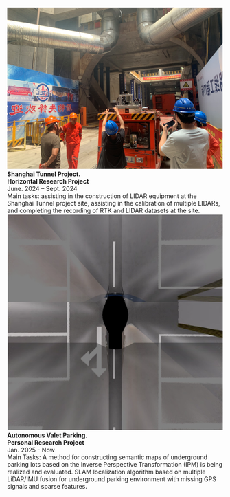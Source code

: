 <div class="publication-list">
  <div class="publication-item">
    <img src="../static/assets/img/icon/shanghai.png" alt="Shanghai" class="publication-icon">
    <div class="publication-text">
    <strong>Shanghai Tunnel Project.</strong><br>
    <strong>Horizontal Research Project</strong><br>
    June. 2024 – Sept. 2024<br>
    Main tasks: assisting in the construction of LIDAR equipment at the Shanghai Tunnel project site, assisting in the calibration of multiple LIDARs, and completing the recording of RTK and LIDAR datasets at the site.
    </div>
  </div>
  <div class="publication-item">
    <img src="../static/assets/img/icon/avp.png" alt="avp" class="publication-icon">
    <div class="publication-text">
    <strong>Autonomous Valet Parking.</strong><br>
    <strong>Personal Research Project</strong><br>
    Jan. 2025 - Now<br>
    Main Tasks: A method for constructing semantic maps of underground parking lots based on the Inverse Perspective Transformation (IPM) is being realized and evaluated. SLAM localization algorithm based on multiple LiDAR/IMU fusion for underground parking environment with missing GPS signals and sparse features.
    </div>
  </div>
</div>

